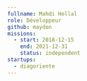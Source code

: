 ```yaml
---
fullname: Mahdi Hellal
role: Développeur
github: maydon
missions:
  - start: 2018-12-15
    end: 2021-12-31
    status: independent
startups:
  - diagoriente
---
```

